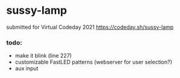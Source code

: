 # sussy-lamp
submitted for Virtual Codeday 2021 https://codeday.sh/sussy-lamp

### todo:
- make it blink (line 227)
- customizable FastLED patterns (webserver for user selection?)
- aux input
